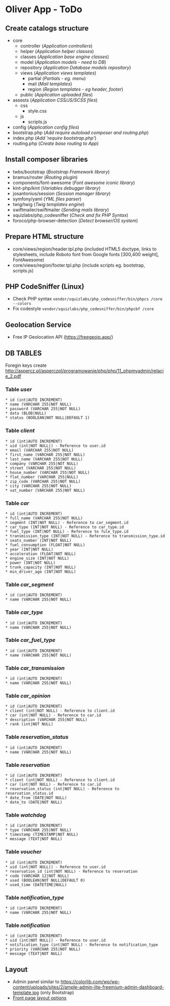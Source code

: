 # Oliver App - ToDo

## Create catalogs structure
* core
    * controller (_Application controllers_)
    * helper (_Application helper classes_)
    * classes (_Application base engine classes_)
    * model (_Application models - need to DB_)
    * repository (_Application Database models repository_)
    * views (_Application views templates_)
        * partial (_Partials - eg. menu_)
        * mail (_Mail templates_)
        * region (_Region templates - eg header, footer_)
    * public (_Application uploaded files_)
* assests (_Application CSS/JS/SCSS files_)
    * css
        * style.css 
    * js
        * scripts.js 
* config (_Application config files_)
* bootstrap.php (_Add require autoload composer and routing.php_)
* index.php (_Add 'require bootstrap.php'_)
* routing.php (_Create base routing to App_)

## Install composer libraries
- twbs/bootstrap (_Bootstrap Framework library_)
- bramus/router (_Routing plugin_)
- components/font-awesome (_Font awesome iconic library_)
- kint-php/kint (_Variables debugger library_)
- josantonius/session (_Session manager library_)
- symfony/yaml (_YML files parser_)
- twig/twig (_Twig templates engine_)
- swiftmailer/swiftmailer (_Sending mails library_)
- squizlabs/php_codesniffer (_Check and fix PHP Syntax_)
- foroco/php-browser-detection (_Detect browser/OS system_)

## Prepare HTML structure
* core/views/region/header.tpl.php (included HTML5 doctype, links to stylesheets, include Roboto font from Google fonts [300,400 weight], FontAwesome)
* core/views/region/footer.tpl.php (include scripts eg. bootstrap, scripts.js)

## PHP CodeSniffer (Linux)
* Check PHP syntax
```vendor/squizlabs/php_codesniffer/bin/phpcs /core --colors```
* Fix codestyle
```vendor/squizlabs/php_codesniffer/bin/phpcbf /core```

## Geolocation Service
* Free IP Geolocation API (https://freegeoip.app/)

## DB TABLES
Foregin keys create 
http://aspercz.pl/asperczpl/programowanie/php/php/11_phpmyadmin/relacje_2.pdf

### Table _user_
```
* id (int|AUTO INCREMENT)
* name (VARCHAR 255|NOT NULL)
* password (VARCHAR 255|NOT NULL)
* data (BLOB|NULL)
* status (BOOLEAN|NOT NULL|DEFAULT 1)
```
### Table _client_
```
* id (int|AUTO INCREMENT)
* uid (int|NOT NULL|) - Reference to user.id
* email (VARCHAR 255|NOT NULL)
* first_name (VARCHAR 255|NOT NULL)
* last_name (VARCHAR 255|NOT NULL)
* company (VARCHAR 255|NOT NULL)
* street (VARCHAR 255|NOT NULL)
* house_number (VARCHAR 255|NOT NULL)
* flat_number (VARCHAR 255|NULL)
* zip_code (VARCHAR 255|NOT NULL)
* city (VARCHAR 255|NOT NULL)
* vat_number (VARCHAR 255|NOT NULL)
```

### Table _car_
```
* id (int|AUTO INCREMENT)
* full_name (VARCHAR 255|NOT NULL)
* segment (INT|NOT NULL) - Reference to car_segment.id
* car_type (INT|NOT NULL) - Reference to car_type.id
* fuel_type (INT|NOT NULL) - Reference to fule_type.id
* transmission_type (INT|NOT NULL) - Reference to transmission_type.id
* seats_number (INT|NOT NULL)
* fuel_consumption (FLOAT|NOT NULL)
* year (INT|NOT NULL)
* acceleration (FLOAT|NOT NULL)
* engine_size (INT|NOT NULL)
* power (INT|NOT NULL)
* trunk_capacity (INT|NOT NULL)
* min_driver_age (INT|NOT NULL)
```

### Table _car_segment_
```
* id (int|AUTO INCREMENT)
* name (VARCHAR 255|NOT NULL)
```

### Table _car_type_
```
* id (int|AUTO INCREMENT)
* name (VARCHAR 255|NOT NULL)
```

### Table _car_fuel_type_
```
* id (int|AUTO INCREMENT)
* name (VARCHAR 255|NOT NULL)
```

### Table _car_transmission_
```
* id (int|AUTO INCREMENT)
* name (VARCHAR 255|NOT NULL)
```

### Table _car_opinion_
```
* id (int|AUTO INCREMENT)
* client (int|NOT NULL) - Reference to client.id
* car (int|NOT NULL) - Reference to car.id
* description (VARCHAR 255|NOT NULL)
* rank (int|NOT NULL)
```

### Table _reservation_status_
```
* id (int|AUTO INCREMENT)
* name (VARCHAR 255|NOT NULL)
```

### Table _reservation_
```
* id (int|AUTO INCREMENT)
* client (int|NOT NULL) - Reference to client.id
* car (int|NOT NULL) - Reference to car.id
* reservation_status (int|NOT NULL) - Reference to reservation_status.id
* date_from (DATE|NOT NULL)
* date_to (DATE|NOT NULL)
```

### Table _watchdog_
```
* id (int|AUTO INCREMENT)
* type (VARCHAR 255|NOT NULL)
* timestamp (TIMESTAMP|NOT NULL)
* message (TEXT|NOT NULL)
```

### Table _voucher_
```
* id (int|AUTO INCREMENT)
* uid (int|NOT NULL|) - Reference to user.id
* reservation_id (int|NOT NULL) - Reference to reservation
* code (VARCHAR 12|NOT NULL)
* used (BOOLEAN|NOT NULL|DEFAULT 0)
* used_time (DATETIME|NULL)
```

### Table _notification_type_
```
* id (int|AUTO INCREMENT)
* name (VARCHAR 255|NOT NULL)
```

### Table _notification_
```
* id (int|AUTO INCREMENT)
* uid (int|NOT NULL|) - Reference to user.id
* notification_type (int|NOT NULL) - Reference to notification_type
* priority (VARCHAR 255|NOT NULL)
* message (TEXT|NOT NULL)
```

## Layout
* Admin panel similar to https://colorlib.com/wp/wp-content/uploads/sites/2/ample-admin-lite-freemium-admin-dashboard-template.jpg (only Bootstrap)
* [Front page layout options](https://preview.themeforest.net/item/motors-automotive-cars-vehicle-boat-dealership-classifieds-wordpress-theme/full_screen_preview/13987211?clickid=UJYUCtWBZxyLTxPwUx0Mo3EoUkB0eg14t24YUA0&iradid=275988&iradtype=ONLINE_TRACKING_LINK&irgwc=1&irmptype=mediapartner&irpid=102006&mp_value1=&utm_campaign=af_impact_radius_102006&utm_medium=affiliate&utm_source=impact_radius) 
